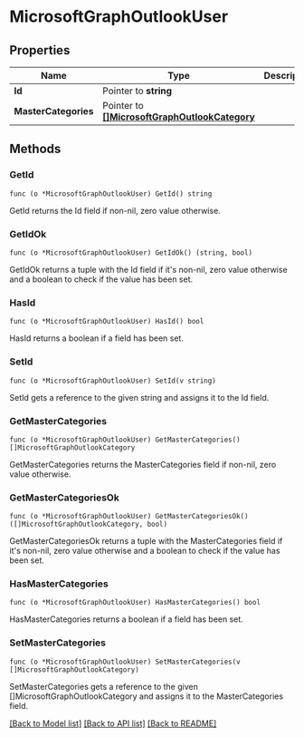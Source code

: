 # MicrosoftGraphOutlookUser

## Properties

Name | Type | Description | Notes
------------ | ------------- | ------------- | -------------
**Id** | Pointer to **string** |  | [optional] 
**MasterCategories** | Pointer to [**[]MicrosoftGraphOutlookCategory**](microsoft.graph.outlookCategory.md) |  | [optional] 

## Methods

### GetId

`func (o *MicrosoftGraphOutlookUser) GetId() string`

GetId returns the Id field if non-nil, zero value otherwise.

### GetIdOk

`func (o *MicrosoftGraphOutlookUser) GetIdOk() (string, bool)`

GetIdOk returns a tuple with the Id field if it's non-nil, zero value otherwise
and a boolean to check if the value has been set.

### HasId

`func (o *MicrosoftGraphOutlookUser) HasId() bool`

HasId returns a boolean if a field has been set.

### SetId

`func (o *MicrosoftGraphOutlookUser) SetId(v string)`

SetId gets a reference to the given string and assigns it to the Id field.

### GetMasterCategories

`func (o *MicrosoftGraphOutlookUser) GetMasterCategories() []MicrosoftGraphOutlookCategory`

GetMasterCategories returns the MasterCategories field if non-nil, zero value otherwise.

### GetMasterCategoriesOk

`func (o *MicrosoftGraphOutlookUser) GetMasterCategoriesOk() ([]MicrosoftGraphOutlookCategory, bool)`

GetMasterCategoriesOk returns a tuple with the MasterCategories field if it's non-nil, zero value otherwise
and a boolean to check if the value has been set.

### HasMasterCategories

`func (o *MicrosoftGraphOutlookUser) HasMasterCategories() bool`

HasMasterCategories returns a boolean if a field has been set.

### SetMasterCategories

`func (o *MicrosoftGraphOutlookUser) SetMasterCategories(v []MicrosoftGraphOutlookCategory)`

SetMasterCategories gets a reference to the given []MicrosoftGraphOutlookCategory and assigns it to the MasterCategories field.


[[Back to Model list]](../README.md#documentation-for-models) [[Back to API list]](../README.md#documentation-for-api-endpoints) [[Back to README]](../README.md)


